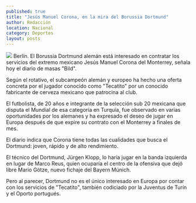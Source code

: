 ```yaml
---
published: true
title: "Jesús Manuel Corona, en la mira del Borussia Dortmund"
author: Redacción
location: Nacional
category: Deportes
layout: posts
---
```


![](http://i.imgur.com/Uxepysem.jpg)
Berlín. El Borussia Dortmund alemán está interesado en contratar los servicios del extremo mexicano Jesús Manuel Corona del Monterrey, señala hoy el diario de masas "Bild".

Según el rotativo, el subcampeón alemán y europeo ha hecho una oferta concreta por el jugador conocido como "Tecatito" por un conocido fabricante de cerveza mexicano que patrocina al club.

El futbolista, de 20 años e integrante de la selección sub 20 mexicana que disputa el Mundial de esa categoría en Turquía, fue observado en varias oportunidades por los alemanes y ha expresado el deseo de jugar en Europa después de que expire su contrato con el Monterrey a finales de mes.

El diario indica que Corona tiene todas las cualidades que busca el Dortmund: joven, rápido y de alto rendimiento.

El técnico del Dortmund, Jürgen Klopp, lo haría jugar en la banda izquierda en lugar de Marco Reus, quien ocuparía el centro de la ofensiva que dejó libre Mario Götze, nuevo fichaje del Bayern Múnich.

Pero al parecer, Dortmund no es el único interesado en Europa por contar con los servicios de "Tecatito", también codiciado por la Juventus de Turín y el Oporto portugués.
